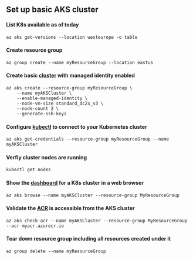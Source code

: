 ## Set up basic AKS cluster

#### List K8s available as of today
```
az aks get-versions --location westeurope -o table
```

#### Create resource group 
```
az group create --name myResourceGroup --location eastus
```

#### Create basic [cluster](https://learn.microsoft.com/en-us/cli/azure/aks?view=azure-cli-latest#az-aks-create) with managed identity enabled
```
az aks create --resource-group myResourceGroup \
    --name myAKSCluster \
    --enable-managed-identity \
    --node-vm-size standard_dc2s_v3 \
    --node-count 2 \
    --generate-ssh-keys
```
#### Configure [kubectl](https://learn.microsoft.com/en-us/azure/aks/learn/quick-kubernetes-deploy-cli) to connect to your Kubernetes cluster
```
az aks get-credentials --resource-group myResourceGroup --name myAKSCluster
```

#### Verfiy cluster nodes are running
```
kubectl get nodes
```

#### Show the [dashboard](https://learn.microsoft.com/en-us/cli/azure/aks?view=azure-cli-latest#az-aks-browse(aks-preview)) for a K8s cluster in a web browser
```
az aks browse --name myAKSCluster --resource-group MyResourceGroup
```

#### Validate the [ACR](https://learn.microsoft.com/en-us/cli/azure/aks?view=azure-cli-latest#az-aks-check-acr) is accessible from the AKS cluster
```
az aks check-acr --name myAKSCluster --resource-group MyResourceGroup --acr myacr.azurecr.io
```

#### Tear down resource group including all resources created under it
```
az group delete --name myResourceGroup
```
